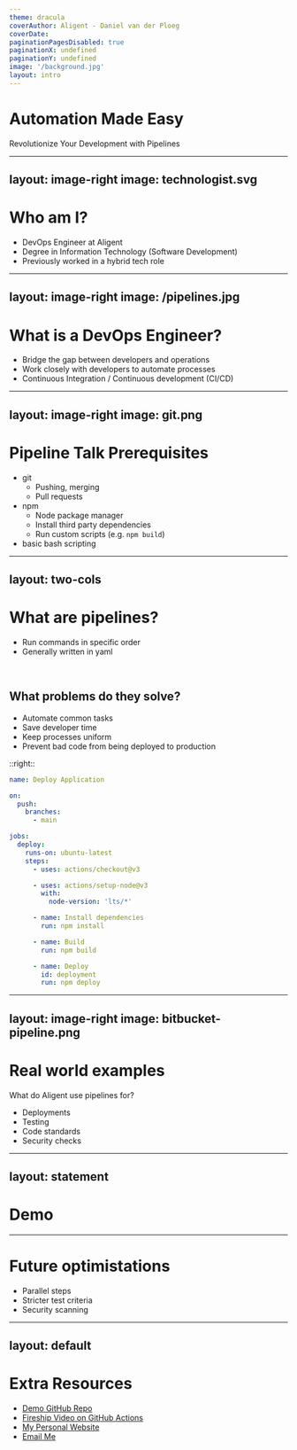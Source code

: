 ```yaml
---
theme: dracula
coverAuthor: Aligent - Daniel van der Ploeg
coverDate:
paginationPagesDisabled: true
paginationX: undefined
paginationY: undefined
image: '/background.jpg'
layout: intro
---
```


# Automation Made Easy

Revolutionize Your Development with Pipelines

---
layout: image-right
image: technologist.svg
---

# Who am I?

- DevOps Engineer at Aligent
- Degree in Information Technology (Software Development)
- Previously worked in a hybrid tech role

---
layout: image-right
image: /pipelines.jpg
---

# What is a DevOps Engineer?

- Bridge the gap between developers and operations
- Work closely with developers to automate processes
- Continuous Integration / Continuous development (CI/CD)

---
layout: image-right
image: git.png
---

# Pipeline Talk Prerequisites

- git
  - Pushing, merging
  - Pull requests
- npm
  - Node package manager
  - Install third party dependencies
  - Run custom scripts (e.g. `npm build`)
- basic bash scripting

---
layout: two-cols
---

# What are pipelines?

- Run commands in specific order
- Generally written in yaml

<br>

## What problems do they solve?

- Automate common tasks
- Save developer time
- Keep processes uniform
- Prevent bad code from being deployed to production

::right::

```yaml
name: Deploy Application

on:
  push:
    branches:
      - main

jobs:
  deploy:
    runs-on: ubuntu-latest
    steps:
      - uses: actions/checkout@v3

      - uses: actions/setup-node@v3
        with:
          node-version: 'lts/*'

      - name: Install dependencies
        run: npm install

      - name: Build
        run: npm build

      - name: Deploy
        id: deployment
        run: npm deploy
```

---
layout: image-right
image: bitbucket-pipeline.png
---

# Real world examples

What do Aligent use pipelines for?
- Deployments
- Testing
- Code standards
- Security checks

---
layout: statement
---

# Demo

---

# Future optimistations

- Parallel steps
- Stricter test criteria
- Security scanning

---
layout: default
---

# Extra Resources

- [Demo GitHub Repo]()
- [Fireship Video on GitHub Actions](https://www.youtube.com/watch?v=yfBtjLxn_6k)
- [My Personal Website](https://danielvdp.com)
- [Email Me](mailto:danielvdp56@gmail.com)

